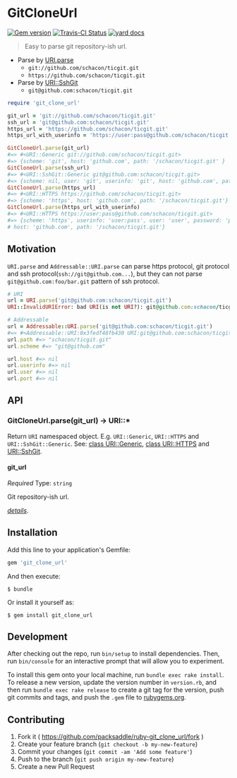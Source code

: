 # GitCloneUrl

[![Gem version][gem-image]][gem-url] [![Travis-CI Status][travis-image]][travis-url] [![yard docs][docs-image]][docs-url]

> Easy to parse git repository-ish url.

* Parse by [URI.parse](http://ruby-doc.org/stdlib-2.2.3/libdoc/uri/rdoc/URI.html#method-c-parse)
    * `git://github.com/schacon/ticgit.git`
    * `https://github.com/schacon/ticgit.git`
* Parse by [URI::SshGit](https://rubygems.org/gems/uri-ssh_git)
    * `git@github.com:schacon/ticgit.git`


```ruby
require 'git_clone_url'

git_url = 'git://github.com/schacon/ticgit.git'
ssh_url = 'git@github.com:schacon/ticgit.git'
https_url = 'https://github.com/schacon/ticgit.git'
https_url_with_userinfo = 'https://user:pass@github.com/schacon/ticgit.git'

GitCloneUrl.parse(git_url)
#=> #<URI::Generic git://github.com/schacon/ticgit.git>
#=> {scheme: 'git', host: 'github.com', path: '/schacon/ticgit.git' }
GitCloneUrl.parse(ssh_url)
#=> #<URI::SshGit::Generic git@github.com:schacon/ticgit.git>
#=> {scheme: nil, user: 'git', userinfo: 'git', host: 'github.com', path: 'schacon/ticgit.git' }
GitCloneUrl.parse(https_url)
#=> #<URI::HTTPS https://github.com/schacon/ticgit.git>
#=> {scheme: 'https', host: 'github.com', path: '/schacon/ticgit.git'}
GitCloneUrl.parse(https_url_with_userinfo)
#=> #<URI::HTTPS https://user:pass@github.com/schacon/ticgit.git>
#=> {scheme: 'https', userinfo: 'user:pass', user: 'user', password: 'pass',
# host: 'github.com', path: '/schacon/ticgit.git'}
```

## Motivation

`URI.parse` and `Addressable::URI.parse`
can parse https protocol, git protocol and ssh protocol(`ssh://git@github.com...`),
but they can not parse `git@github.com:foo/bar.git` pattern of ssh protocol.

```ruby
# URI
url = URI.parse('git@github.com:schacon/ticgit.git')
URI::InvalidURIError: bad URI(is not URI?): git@github.com:schacon/ticgit.git

# Addressable
url = Addressable::URI.parse('git@github.com:schacon/ticgit.git')
#=> #<Addressable::URI:0x3fedf48fb430 URI:git@github.com:schacon/ticgit.git>
url.path #=> "schacon/ticgit.git"
url.scheme #=> "git@github.com"

url.host #=> nil
url.userinfo #=> nil
url.user #=> nil
url.port #=> nil
```


## API

### GitCloneUrl.parse(git_url) -> URI::*

Return `URI` namespaced object.
E.g. `URI::Generic`, `URI::HTTPS` and `URI::SshGit::Generic`.
See: [class URI::Generic](http://docs.ruby-lang.org/en/2.2.0/URI/Generic.html), [class URI::HTTPS](http://docs.ruby-lang.org/en/2.2.0/URI/HTTPS.html) and [URI::SshGit](https://github.com/packsaddle/ruby-uri-ssh_git).


#### git_url

*Required*
Type: `string`

Git repository-ish url.

*[details][docs-url]*.


## Installation

Add this line to your application's Gemfile:

```ruby
gem 'git_clone_url'
```

And then execute:

    $ bundle

Or install it yourself as:

    $ gem install git_clone_url

## Development

After checking out the repo, run `bin/setup` to install dependencies. Then, run `bin/console` for an interactive prompt that will allow you to experiment.

To install this gem onto your local machine, run `bundle exec rake install`. To release a new version, update the version number in `version.rb`, and then run `bundle exec rake release` to create a git tag for the version, push git commits and tags, and push the `.gem` file to [rubygems.org](https://rubygems.org).

## Contributing

1. Fork it ( https://github.com/packsaddle/ruby-git_clone_url/fork )
2. Create your feature branch (`git checkout -b my-new-feature`)
3. Commit your changes (`git commit -am 'Add some feature'`)
4. Push to the branch (`git push origin my-new-feature`)
5. Create a new Pull Request

[travis-url]: https://travis-ci.org/packsaddle/ruby-git_clone_url
[travis-image]: https://img.shields.io/travis/packsaddle/ruby-git_clone_url/master.svg?style=flat-square&label=build%20%28linux%29
[gem-url]: https://rubygems.org/gems/git_clone_url
[gem-image]: http://img.shields.io/gem/v/git_clone_url.svg?style=flat-square
[docs-url]: http://www.rubydoc.info/gems/git_clone_url
[docs-image]: https://img.shields.io/badge/yard-docs-blue.svg?style=flat-square
